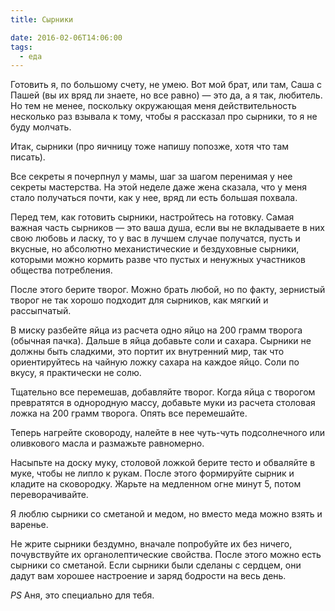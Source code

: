 ```yaml
---
title: Сырники

date: 2016-02-06T14:06:00
tags:
  - еда
---
```


Готовить я, по большому счету, не умею. Вот мой брат, или там, Саша с Пашей (вы их вряд ли знаете, но все равно) — это
да, а я так, любитель. Но тем не менее, поскольку окружающая меня действительность несколько раз взывала к тому, чтобы я
рассказал про сырники, то я не буду молчать.

Итак, сырники (про яичницу тоже напишу попозже, хотя что там писать).

Все секреты я почерпнул у мамы, шаг за шагом перенимая у нее секреты мастерства. На этой неделе даже жена сказала, что у
меня стало получаться почти, как у нее, вряд ли есть большая похвала.

Перед тем, как готовить сырники, настройтесь на готовку. Самая важная часть сырников — это ваша душа, если вы не
вкладываете в них свою любовь и ласку, то у вас в лучшем случае получатся, пусть и вкусные, но абсолютно механистические
и бездуховные сырники, которыми можно кормить разве что пустых и ненужных участников общества потребления.

После этого берите творог. Можно брать любой, но по факту, зернистый творог не так хорошо подходит для сырников, как
мягкий и рассыпчатый.

В миску разбейте яйца из расчета одно яйцо на 200 грамм творога (обычная пачка). Дальше в яйца добавьте соли и сахара.
Сырники не должны быть сладкими, это портит их внутренний мир, так что ориентируйтесь на чайную ложку сахара на каждое
яйцо. Соли по вкусу, я практически не солю.

Тщательно все перемешав, добавляйте творог. Когда яйца с творогом превратятся в однородную массу, добавьте муки из
расчета столовая ложка на 200 грамм творога. Опять все перемешайте.

Теперь нагрейте сковороду, налейте в нее чуть-чуть подсолнечного или оливкового масла и размажьте равномерно.

Насыпьте на доску муку, столовой ложкой берите тесто и обваляйте в муке, чтобы не липло к рукам. После этого формируйте
сырник и кладите на сковородку. Жарьте на медленном огне минут 5, потом переворачивайте.

Я люблю сырники со сметаной и медом, но вместо меда можно взять и варенье.

Не жрите сырники бездумно, вначале попробуйте их без ничего, почувствуйте их органолептические свойства. После этого
можно есть сырники со сметаной. Если сырники были сделаны с сердцем, они дадут вам хорошее настроение и заряд бодрости
на весь день.

*PS* Аня, это специально для тебя.
